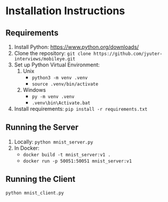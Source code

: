 # Installation Instructions

## Requirements

1. Install Python: https://www.python.org/downloads/
2. Clone the repository:
   `git clone https://github.com/jyuter-interviews/mobileye.git`
3. Set up Python Virtual Environment:
   1. Unix
      - `python3 -m venv .venv`
      - `source .venv/bin/activate`
   2. Windows
      - `py -m venv .venv`
      - `.venv\bin\Activate.bat`
4. Install requirements: `pip install -r requirements.txt`

## Running the Server

1. Locally: `python mnist_server.py`
2. In Docker:
   - `docker build -t mnist_server:v1 .`
   - `docker run -p 50051:50051 mnist_server:v1`

## Running the Client

`python mnist_client.py`
